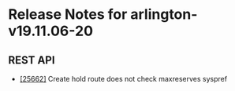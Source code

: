 
# Release Notes for arlington-v19.11.06-20

## REST API

- [[25662]](http://bugs.koha-community.org/bugzilla3/show_bug.cgi?id=25662) Create hold route does not check maxreserves syspref


